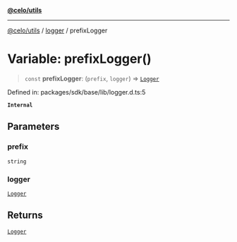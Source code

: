 [**@celo/utils**](../../README.md)

***

[@celo/utils](../../README.md) / [logger](../README.md) / prefixLogger

# Variable: prefixLogger()

> `const` **prefixLogger**: (`prefix`, `logger`) => [`Logger`](../type-aliases/Logger.md)

Defined in: packages/sdk/base/lib/logger.d.ts:5

**`Internal`**

## Parameters

### prefix

`string`

### logger

[`Logger`](../type-aliases/Logger.md)

## Returns

[`Logger`](../type-aliases/Logger.md)
